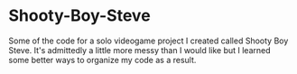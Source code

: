 # Shooty-Boy-Steve
Some of the code for a solo videogame project I created called Shooty Boy Steve. It's admittedly a little more messy than I would like but I learned some better ways to organize my code as a result.
